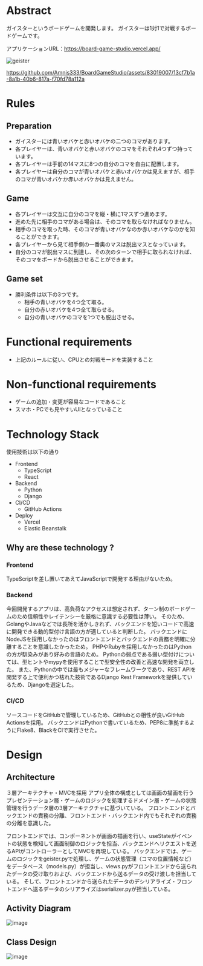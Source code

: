 # Abstract
ガイスターというボードゲームを開発します。
ガイスターは1対1で対戦するボードゲームです。

アプリケーションURL：https://board-game-studio.vercel.app/

![geister](https://github.com/Amnis333/BoardGameStudio/assets/83019007/4f244242-111b-4103-a9e4-75cc216aa83c)

https://github.com/Amnis333/BoardGameStudio/assets/83019007/13cf7b1a-8a1b-40b6-817a-f70fd78a112a


# Rules

## Preparation
- ガイスターには青いオバケと赤いオバケの二つのコマがあります。
- 各プレイヤーは、青いオバケと赤いオバケのコマをそれぞれ4つずつ持っています。
- 各プレイヤーは手前の14マスに8つの自分のコマを自由に配置します。
- 各プレイヤーは自分のコマが青いオバケと赤いオバケかは見えますが、相手のコマが青いオバケか赤いオバケかは見えません。

## Game
- 各プレイヤーは交互に自分のコマを縦・横に1マスずつ進めます。
- 進めた先に相手のコマがある場合は、そのコマを取らなければなりません。
- 相手のコマを取った時、そのコマが青いオバケなのか赤いオバケなのかを知ることができます。
- 各プレイヤーから見て相手側の一番奥のマスは脱出マスとなっています。
- 自分のコマが脱出マスに到達し、その次のターンで相手に取られなければ、そのコマをボードから脱出させることができます。

## Game set
- 勝利条件は以下の3つです。
    - 相手の青いオバケを4つ全て取る。
    - 自分の赤いオバケを4つ全て取らせる。
    - 自分の青いオバケのコマを1つでも脱出させる。

# Functional requirements
- 上記のルールに従い、CPUとの対戦モードを実装すること

# Non-functional requirements
- ゲームの追加・変更が容易なコードであること
- スマホ・PCでも見やすいUIとなっていること

# Technology Stack
使用技術は以下の通り
- Frontend
    - TypeScript
    - React
- Backend
    - Python
    - Django
- CI/CD
    - GitHub Actions
- Deploy
    - Vercel
    - Elastic Beanstalk    


## Why are these technology ?

### Frontend
TypeScriptを差し置いてあえてJavaScriptで開発する理由がないため。

### Backend
今回開発するアプリは、高負荷なアクセスは想定されず、ターン制のボードゲームのため信頼性やレイテンシーを厳格に意識する必要性は薄い。
そのため、GolangやJavaなどでは長所を活かしきれず、バックエンドを短いコードで高速に開発できる動的型付け言語の方が適していると判断した。
バックエンドにNodeJSを採用しなかったのはフロントエンドとバックエンドの責務を明確に分離することを意識したかったため。
PHPやRubyを採用しなかったのはPythonの方が馴染みがあり好みの言語のため。
Pythonの弱点である弱い型付けについては、型ヒントやmypyを使用することで型安全性の改善と高速な開発を両立した。
また、Pythonの中では最もメジャーなフレームワークであり、REST APIを開発する上で便利かつ枯れた技術であるDjango Rest Frameworkを提供しているため、Djangoを選定した。


### CI/CD
ソースコードをGitHubで管理しているため、GitHubとの相性が良いGitHub Actionsを採用。
バックエンドはPythonで書いているため、PEP8に準拠するようにFlake8、BlackをCIで実行させた。

# Design

## Architecture

３層アーキテクチャ・MVCを採用
アプリ全体の構成としては画面の描画を行うプレゼンテーション層・ゲームのロジックを処理するドメイン層・ゲームの状態管理を行うデータ層の3層アーキテクチャに基づいている。
フロントエンドとバックエンドの責務の分離、フロントエンド・バックエンド内でもそれぞれの責務の分離を意識した。

フロントエンドでは、コンポーネントが画面の描画を行い、useStateがイベントの状態を検知して画面制御のロジックを担当、バックエンドへリクエストを送るAPIがコントローラーとしてMVCを再現している。
バックエンドでは、ゲームのロジックをgeister.pyで処理し、ゲームの状態管理（コマの位置情報など）をデータベース（models.py）が担当し、views.pyがフロントエンドから送られたデータの受け取りおよび、バックエンドから送るデータの受け渡しを担当している。
そして、フロントエンドから送られたデータのデシリアライズ・フロントエンドへ送るデータのシリアライズはserializer.pyが担当している。

## Activity Diagram
![image](https://github.com/Amnis333/BoardGameStudio/assets/83019007/cae52556-86fe-43f0-8087-734b4641b61f)

## Class Design
![image](https://github.com/Amnis333/BoardGameStudio/assets/83019007/3bad1098-bd9c-4057-9e33-640a32ff900f)


